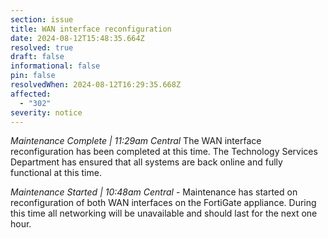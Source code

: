 ```yaml
---
section: issue
title: WAN interface reconfiguration
date: 2024-08-12T15:48:35.664Z
resolved: true
draft: false
informational: false
pin: false
resolvedWhen: 2024-08-12T16:29:35.668Z
affected:
  - "302"
severity: notice
---
```

*Maintenance Complete | 11:29am Central* The WAN interface reconfiguration has been completed at this time. The Technology Services Department has ensured that all systems are back online and fully functional at this time.

*Maintenance Started | 10:48am Central* - Maintenance has started on reconfiguration of both WAN interfaces on the FortiGate appliance. During this time all networking will be unavailable and should last for the next one hour.